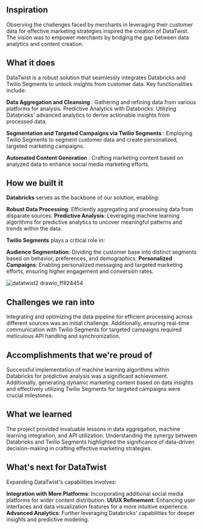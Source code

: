 ## Inspiration
Observing the challenges faced by merchants in leveraging their customer data for effective marketing strategies inspired the creation of DataTwist. The vision was to empower merchants by bridging the gap between data analytics and content creation.

## What it does
DataTwist is a robust solution that seamlessly integrates Databricks and Twilio Segments to unlock insights from customer data. Key functionalities include:

**Data Aggregation and Cleansing** : Gathering and refining data from various platforms for analysis.
Predictive Analytics with Databricks: Utilizing Databricks' advanced analytics to derive actionable insights from processed data.

**Segmentation and Targeted Campaigns via Twilio Segments** : Employing Twilio Segments to segment customer data and create personalized, targeted marketing campaigns.

**Automated Content Generation** : Crafting marketing content based on analyzed data to enhance social media marketing efforts.

## How we built it

**Databricks** serves as the backbone of our solution, enabling:

**Robust Data Processing**: Efficiently aggregating and processing data from disparate sources.
**Predictive Analysis**: Leveraging machine learning algorithms for predictive analytics to uncover meaningful patterns and trends within the data.

**Twilio Segments** plays a critical role in:

**Audience Segmentation**: Dividing the customer base into distinct segments based on behavior, preferences, and demographics.
**Personalized Campaigns**: Enabling personalized messaging and targeted marketing efforts, ensuring higher engagement and conversion rates.

![datatwist2 drawio_ff824454](https://github.com/raviavhad/datatwist/assets/20425788/52226da6-ddc7-426b-9aa8-0fce7b3f95ed)


## Challenges we ran into
Integrating and optimizing the data pipeline for efficient processing across different sources was an initial challenge. Additionally, ensuring real-time communication with Twilio Segments for targeted campaigns required meticulous API handling and synchronization.

## Accomplishments that we're proud of
Successful implementation of machine learning algorithms within Databricks for predictive analysis was a significant achievement. Additionally, generating dynamic marketing content based on data insights and effectively utilizing Twilio Segments for targeted campaigns were crucial milestones.

## What we learned
The project provided invaluable lessons in data aggregation, machine learning integration, and API utilization. Understanding the synergy between Databricks and Twilio Segments highlighted the significance of data-driven decision-making in crafting effective marketing strategies.

## What's next for DataTwist
Expanding DataTwist's capabilities involves:

**Integration with More Platforms**: Incorporating additional social media platforms for wider content distribution.
**UI/UX Refinement**: Enhancing user interfaces and data visualization features for a more intuitive experience.
**Advanced Analytics**: Further leveraging Databricks' capabilities for deeper insights and predictive modeling.
